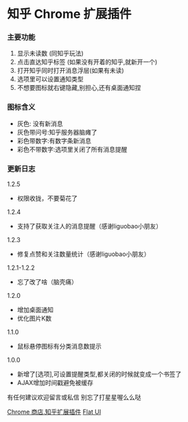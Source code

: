 知乎 Chrome 扩展插件
=====

### 主要功能

1.  显示未读数 (同知乎玩法)
2.  点击直达知乎标签 (如果没有开着的知乎,就新开一个)
3.  打开知乎同时打开消息浮层(如果有未读)
4.  选项里可以设置通知类型
5.  不想要图标就右键隐藏,别担心,还有桌面通知捏

### 图标含义

 - 灰色: 没有新消息
 - 灰色带问号:知乎服务器脑瘫了
 - 彩色带数字:有数字条新消息
 - 彩色不带数字:选项里关闭了所有消息提醒

### 更新日志
1.2.5

 - 权限收拢，不要菊花了


1.2.4

 - 支持了获取关注人的消息提醒（感谢liguobao小朋友）

1.2.3

 - 修复点赞和关注数量统计（感谢liguobao小朋友）

1.2.1-1.2.2

 - 忘了改了啥（脑壳痛）

1.2.0

 - 增加桌面通知
 - 优化图片K数

1.1.0

 - 鼠标悬停图标有分类消息数提示

1.0.0

 - 新增了[选项],可设置提醒类型,都关闭的时候就变成一个书签了
 - AJAX增加时间戳避免被缓存


有任何建议欢迎留言或私信
别忘了打星星喔么么哒

[Chrome 商店.知乎扩展插件](https://chrome.google.com/webstore/detail/zhihu/ngppfgdncadgjcpgdknacogoaghebhde)
[Flat UI](http://designmodo.github.io/Flat-UI/)
